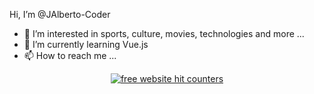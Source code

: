 <p aling="center">Hi, I’m @JAlberto-Coder</p>

- 👀 I’m interested in sports, culture, movies, technologies and more ...
- 🌱 I’m currently learning Vue.js
- 📫 How to reach me ...

<div style="text-align: center;">
<a href="https://www.freecounterstat.com" title="free website hit counters"><img src="https://counter7.stat.ovh/private/freecounterstat.php?c=5n9ul93whx3s9plapqcn6fqabyure6gz" border="0" title="free website hit counters" alt="free website hit counters"></a>
</div>
<!---
JAlberto-Coder/JAlberto-Coder is a ✨ special ✨ repository because its `README.md` (this file) appears on your GitHub profile.
You can click the Preview link to take a look at your changes.
--->
